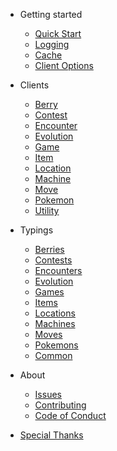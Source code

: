 - Getting started

  - [Quick Start](getting-started/quick-start.md)
  - [Logging](getting-started/logs.md)
  - [Cache](getting-started/cache.md)
  - [Client Options](getting-started/options.md)

- Clients

  - [Berry](clients/berry-client.md)
  - [Contest](clients/contest-client.md)
  - [Encounter](clients/encounter-client.md)
  - [Evolution](clients/evolution-client.md)
  - [Game](clients/game-client.md)
  - [Item](clients/item-client.md)
  - [Location](clients/location-client.md)
  - [Machine](clients/machine-client.md)
  - [Move](clients/move-client.md)
  - [Pokemon](clients/pokemon-client.md)
  - [Utility](clients/utility-client.md)

- Typings

  - [Berries](typings/berry-typings.md)
  - [Contests](typings/contest-typings.md)
  - [Encounters](typings/encounter-typings.md)
  - [Evolution](typings/evolution-typings.md)
  - [Games](typings/game-typings.md)
  - [Items](typings/item-typings.md)
  - [Locations](typings/location-typings.md)
  - [Machines](typings/machine-typings.md)
  - [Moves](typings/move-typings.md)
  - [Pokemons](typings/pokemon-typings.md)
  - [Common](typings/common-typings)

- About
  - [Issues](about/issues.md)
  - [Contributing](about/contributing.md)
  - [Code of Conduct](about/code-of-conduct.md)

- [Special Thanks](thanks.md)
